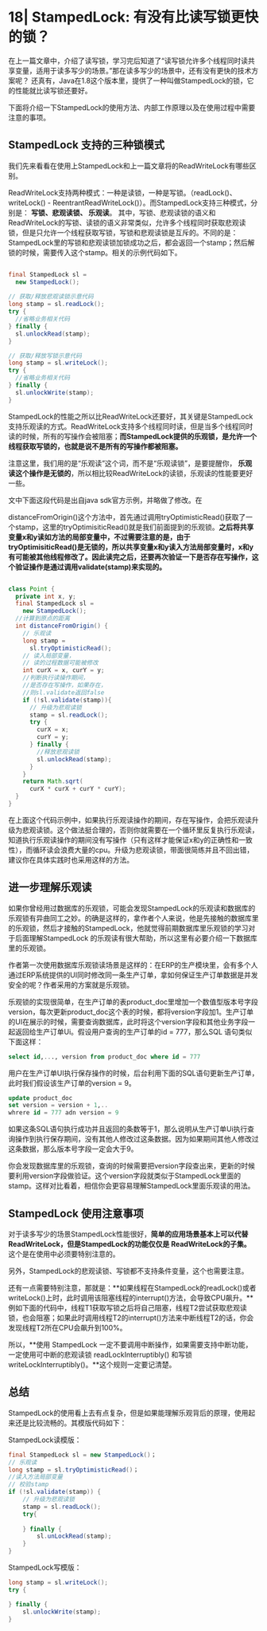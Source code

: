 # 18| StampedLock: 有没有比读写锁更快的锁？

在上一篇文章中，介绍了读写锁，学习完后知道了“读写锁允许多个线程同时读共享变量，适用于读多写少的场景。”那在读多写少的场景中，还有没有更快的技术方案呢？ 还真有，Java在1.8这个版本里，提供了一种叫做StampedLock的锁，它的性能就比读写锁还要好。

下面将介绍一下StampedLock的使用方法、内部工作原理以及在使用过程中需要注意的事项。

## StampedLock 支持的三种锁模式

我们先来看看在使用上StampedLock和上一篇文章将的ReadWriteLock有哪些区别。

ReadWriteLock支持两种模式：一种是读锁，一种是写锁。（readLock()、writeLock() - ReentrantReadWriteLock()）。而StampedLock支持三种模式，分别是：  **写锁、悲观读锁、 乐观读**。 其中，写锁、悲观读锁的语义和ReadWriteLock的写锁、读锁的语义非常类似，允许多个线程同时获取悲观读锁，但是只允许一个线程获取写锁，写锁和悲观读锁是互斥的。不同的是： StampedLock里的写锁和悲观读锁加锁成功之后，都会返回一个stamp；然后解锁的时候，需要传入这个stamp。相关的示例代码如下。

```java

final StampedLock sl = 
  new StampedLock();
  
// 获取/释放悲观读锁示意代码
long stamp = sl.readLock();
try {
  //省略业务相关代码
} finally {
  sl.unlockRead(stamp);
}

// 获取/释放写锁示意代码
long stamp = sl.writeLock();
try {
  //省略业务相关代码
} finally {
  sl.unlockWrite(stamp);
}
```

StampedLock的性能之所以比ReadWriteLock还要好，其关键是StampedLock支持乐观读的方式。ReadWriteLock支持多个线程同时读，但是当多个线程同时读的时候，所有的写操作会被阻塞；**而StampedLock提供的乐观锁，是允许一个线程获取写锁的，也就是说不是所有的写操作都被阻塞。**

注意这里，我们用的是“乐观读”这个词，而不是“乐观读锁”，是要提醒你， **乐观读这个操作是无锁的**，所以相比较ReadWriteLock的读锁，乐观读的性能要更好一些。

文中下面这段代码是出自java sdk官方示例，并略做了修改。在

distanceFromOrigin()这个方法中，首先通过调用tryOptimisticRead()获取了一个stamp，这里的tryOptimisiticRead()就是我们前面提到的乐观锁。**之后将共享变量x和y读如方法的局部变量中，不过需要注意的是，由于tryOptimisiticRead()是无锁的，所以共享变量x和y读入方法局部变量时，x和y有可能被其他线程修改了。因此读完之后，还要再次验证一下是否存在写操作，这个验证操作是通过调用validate(stamp)来实现的。**

```java

class Point {
  private int x, y;
  final StampedLock sl = 
    new StampedLock();
  //计算到原点的距离  
  int distanceFromOrigin() {
    // 乐观读
    long stamp = 
      sl.tryOptimisticRead();
    // 读入局部变量，
    // 读的过程数据可能被修改
    int curX = x, curY = y;
    //判断执行读操作期间，
    //是否存在写操作，如果存在，
    //则sl.validate返回false
    if (!sl.validate(stamp)){
      // 升级为悲观读锁
      stamp = sl.readLock();
      try {
        curX = x;
        curY = y;
      } finally {
        //释放悲观读锁
        sl.unlockRead(stamp);
      }
    }
    return Math.sqrt(
      curX * curX + curY * curY);
  }
}
```

在上面这个代码示例中，如果执行乐观读操作的期间，存在写操作，会把乐观读升级为悲观读锁。这个做法挺合理的，否则你就需要在一个循环里反复执行乐观读，知道执行乐观读操作的期间没有写操作（只有这样才能保证x和y的正确性和一致性），而循环读会浪费大量的cpu。升级为悲观读锁，带面很简练并且不回出错，建议你在具体实践时也采用这样的方法。

## 进一步理解乐观读

如果你曾经用过数据库的乐观锁，可能会发现StampedLock的乐观读和数据库的乐观锁有异曲同工之妙。的确是这样的，拿作者个人来说，他是先接触的数据库里的乐观锁，然后才接触的StampedLock，他就觉得前期数据库里乐观锁的学习对于后面理解StampedLock 的乐观读有很大帮助，所以这里有必要介绍一下数据库里的乐观锁。

作者第一次使用数据库乐观锁读场景是这样的：在ERP的生产模块里，会有多个人通过ERP系统提供的UI同时修改同一条生产订单，拿如何保证生产订单数据是并发安全的呢？作者采用的方案就是乐观锁。

乐观锁的实现很简单，在生产订单的表product_doc里增加一个数值型版本号字段version，每次更新product_doc这个表的时候，都将version字段加1。生产订单的UI在展示的时候，需要查询数据库，此时将这个version字段和其他业务字段一起返回给生产订单Ui。假设用户查询的生产订单的id = 777，那么SQL 语句类似下面这样：

```sql
select id,..., version from product_doc where id = 777
```

用户在生产订单UI执行保存操作的时候，后台利用下面的SQL语句更新生产订单，此时我们假设该生产订单的version = 9。

```sql
update product_doc 
set version = version + 1,..
whrere id = 777 adn version = 9
```

如果这条SQL语句执行成功并且返回的条数等于1，那么说明从生产订单Ui执行查询操作到执行保存期间，没有其他人修改过这条数据。因为如果期间其他人修改过这条数据，那么版本号字段一定会大于9。

你会发现数据库里的乐观锁，查询的时候需要把version字段查出来，更新的时候要利用version字段做验证。这个version字段就类似于StampedLock里面的stamp。这样对比看着，相信你会更容易理解StampedLock里面乐观读的用法。

## StampedLock 使用注意事项

对于读多写少的场景StampedLock性能很好，**简单的应用场景基本上可以代替ReadWriteLock，但是StampedLock的功能仅仅是 ReadWriteLock的子集。** 这个是在使用中必须要特别注意的。

另外，StampedLock的悲观读锁、写锁都不支持条件变量，这个也需要注意。

还有一点需要特别注意，那就是：**如果线程在StampedLock的readLock()或者writeLock()上时，此时调用该阻塞线程的interrupt()方法，会导致CPU飙升。**例如下面的代码中，线程T1获取写锁之后将自己阻塞，线程T2尝试获取悲观读锁，也会阻塞；如果此时调用线程T2的interrupt()方法来中断线程T2的话，你会发现线程T2所在CPU会飙升到100%。

所以，**使用 StampedLock 一定不要调用中断操作，如果需要支持中断功能，一定使用可中断的悲观读锁 readLockInterruptibly() 和写锁 writeLockInterruptibly()。**这个规则一定要记清楚。

## 总结

StampedLock的使用看上去有点复杂，但是如果能理解乐观背后的原理，使用起来还是比较流畅的。其模版代码如下：

StampedLock读模版：

```java
final StampedLock sl = new StampedLock()；
// 乐观读
long stamp = sl.tryOptimisticRead()；
//读入方法局部变量
// 校验stamp
if (!sl.validate(stamp)) {
	// 升级为悲观读锁
	stamp = sl.readLock();
	try{
	
	} finally {
		sl.unLockRead(stamp);
	}
}
```

StampedLock写模版：

```java
long stamp = sl.writeLock();
try {

} finally {
	sl.unlockWrite(stamp);
}
```

